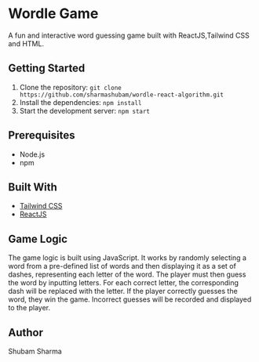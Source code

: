 # Wordle Game

A fun and interactive word guessing game built with ReactJS,Tailwind CSS and HTML.

## Getting Started

1. Clone the repository: `git clone https://github.com/sharmashubam/wordle-react-algorithm.git`
2. Install the dependencies: `npm install`
3. Start the development server: `npm start`

## Prerequisites

- Node.js
- npm

## Built With

- [Tailwind CSS](https://tailwindcss.com/)
- [ReactJS](https://reactjs.org/)

## Game Logic

The game logic is built using JavaScript. It works by randomly selecting a word from a pre-defined list of words and then displaying it as a set of dashes, representing each letter of the word. The player must then guess the word by inputting letters. For each correct letter, the corresponding dash will be replaced with the letter. If the player correctly guesses the word, they win the game. Incorrect guesses will be recorded and displayed to the player.

## Author

Shubam Sharma
